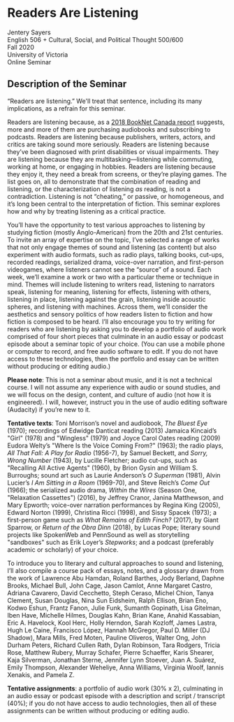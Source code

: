 # Readers Are Listening 

Jentery Sayers   
English 506 + Cultural, Social, and Political Thought 500/600  
Fall 2020    
University of Victoria   
Online Seminar

## Description of the Seminar

“Readers are listening.” We'll treat that sentence, including its many implications, as a refrain for this seminar. 

Readers are listening because, as a [2018 BookNet Canada report](https://www.booknetcanada.ca/readers-are-listening) suggests, more and more of them are purchasing audiobooks and subscribing to podcasts. Readers are listening because publishers, writers, actors, and critics are taking sound more seriously. Readers are listening because they’ve been diagnosed with print disabilities or visual impairments. They are listening because they are multitasking—listening while commuting, working at home, or engaging in hobbies. Readers are listening because they enjoy it, they need a break from screens, or they’re playing games. The list goes on, all to demonstrate that the combination of reading and listening, or the characterization of listening *as* reading, is not a contradiction. Listening is not “cheating,” or passive, or homogeneous, and it’s long been central to the interpretation of fiction. This seminar explores how and why by treating listening as a critical practice.

You’ll have the opportunity to test various approaches to listening by studying fiction (mostly Anglo-American) from the 20th and 21st centuries. To invite an array of expertise on the topic, I’ve selected a range of works that not only engage themes of sound and listening (as content) but also experiment with audio formats, such as radio plays, talking books, cut-ups, recorded readings, serialized drama, voice-over narration, and first-person videogames, where listeners cannot see the “source” of a sound. Each week, we’ll examine a work or two with a particular theme or technique in mind. Themes will include listening to writers read, listening to narrators speak, listening for meaning, listening for effects, listening with others, listening in place, listening against the grain, listening inside acoustic spheres, and listening with machines. Across them, we’ll consider the aesthetics and sensory politics of how readers listen to fiction and how fiction is composed to be heard. I’ll also encourage you to try writing for readers who are listening by asking you to develop a portfolio of audio work comprised of four short pieces that culminate in an audio essay or podcast episode about a seminar topic of your choice. (You can use a mobile phone or computer to record, and free audio software to edit. If you do not have access to these technologies, then the portfolio and essay can be written without producing or editing audio.)  

**Please note**: This is not a seminar about music, and it is not a technical course. I will not assume any experience with audio or sound studies, and we will focus on the design, content, and culture of audio (not how it is engineered). I will, however, instruct you in the use of audio editing software (Audacity) if you’re new to it.  

**Tentative texts**: Toni Morrison’s novel and audiobook, *The Bluest Eye* (1970); recordings of Edwidge Danticat reading (2013) Jamaica Kincaid’s "Girl" (1978) and "Wingless" (1979) and Joyce Carol Oates reading (2009) Eudora Welty’s "Where Is the Voice Coming From?" (1963); the radio plays, *All That Fall: A Play for Radio* (1956-7), by Samuel Beckett, and *Sorry, Wrong Number* (1943), by Lucille Fletcher; audio cut-ups, such as "Recalling All Active Agents" (1960), by Brion Gysin and William S. Burroughs; sound art such as Laurie Anderson’s *O Superman* (1981), Alvin Lucier’s *I Am Sitting in a Room* (1969-70), and Steve Reich’s *Come Out* (1966); the serialized audio drama, *Within the Wires* (Season One, "Relaxation Cassettes") (2016), by Jeffrey Cranor, Janina Matthewson, and Mary Epworth; voice-over narration performances by Regina King (2005), Edward Norton (1999), Christina Ricci (1998), and Sissy Spacek (1973); a first-person game such as *What Remains of Edith Finch?* (2017), by Giant Sparrow, or *Return of the Obra Dinn* (2018), by Lucas Pope; literary sound projects like SpokenWeb and PennSound as well as storytelling "sandboxes" such as Erik Loyer’s *Stepworks*; and a podcast (preferably academic or scholarly) of your choice.  

To introduce you to literary and cultural approaches to sound and listening, I’ll also compile a course pack of essays, notes, and a glossary drawn from the work of Lawrence Abu Hamdan, Roland Barthes, Jody Berland, Daphne Brooks, Michael Bull, John Cage, Jason Camlot, Anne Margaret Castro, Adriana Cavarero, David Cecchetto, Steph Ceraso, Michel Chion, Tanya Clement, Susan Douglas, Nina Sun Eidsheim, Ralph Ellison, Brian Eno, Kodwo Eshun, Frantz Fanon, Julie Funk, Sumanth Gopinath, Lisa Gitelman, Iben Have, Michelle Hilmes, Douglas Kahn, Brian Kane, Anahid Kassabian, Eric A. Havelock, Kool Herc, Holly Herndon, Sarah Kozloff, James Lastra, Hugh Le Caine, Francisco López, Hannah McGregor, Paul D. Miller (DJ Shadow), Mara Mills, Fred Moten, Pauline Oliveros, Walter Ong, John Durham Peters, Richard Cullen Rath, Dylan Robinson, Tara Rodgers, Tricia Rose, Matthew Rubery, Murray Schafer, Pierre Schaeffer, Karis Shearer, Kaja Silverman, Jonathan Sterne, Jennifer Lynn Stoever, Juan A. Suárez, Emily Thompson, Alexander Weheliye, Anna Williams, Virginia Woolf, Iannis Xenakis, and Pamela Z.

**Tentative assignments**: a portfolio of audio work (30% x 2), culminating in an audio essay or podcast episode with a description and script / transcript (40%); if you do not have access to audio technologies, then all of these assignments can be written without producing or editing audio. 
